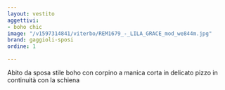 ```yaml
---
layout: vestito
aggettivi:
- boho chic
image: "/v1597314841/viterbo/REM1679_-_LILA_GRACE_mod_we844m.jpg"
brand: gaggioli-sposi
ordine: 1

---
```

Abito da sposa stile boho con corpino a manica corta in delicato pizzo in continuità con la schiena